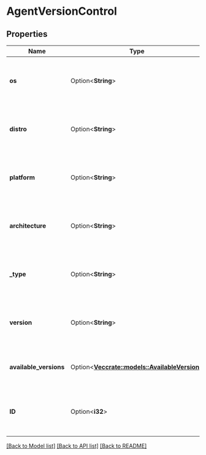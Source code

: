 # AgentVersionControl

## Properties

Name | Type | Description | Notes
------------ | ------------- | ------------- | -------------
**os** | Option<**String**> | OS of the agent version control. Searchable as Choice. | [optional][readonly]
**distro** | Option<**String**> | Distro of the agent version control. Searchable as Choice. | [optional][readonly]
**platform** | Option<**String**> | Platform of the agent version control. Searchable as Choice. | [optional][readonly]
**architecture** | Option<**String**> | Architecture of the agent version control. Searchable as Choice. | [optional][readonly]
**_type** | Option<**String**> | Type of the agent version control. Searchable as Choice. | [optional]
**version** | Option<**String**> | Version of the agent version control. Searchable as String. | [optional]
**available_versions** | Option<[**Vec<crate::models::AvailableVersion>**](availableVersion.md)> | List of available versions for the platform. | [optional][readonly]
**ID** | Option<**i32**> | ID of the agent version control. Searchable as ID. | [optional]

[[Back to Model list]](../README.md#documentation-for-models) [[Back to API list]](../README.md#documentation-for-api-endpoints) [[Back to README]](../README.md)


